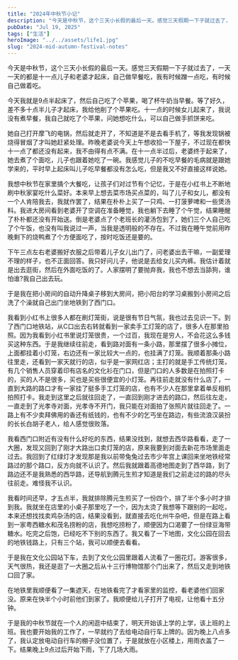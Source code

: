 ```yaml
---
title: "2024年中秋节小记"
description: "今天是中秋节，这个三天小长假的最后一天。感觉三天假期一下子就过去了，一天一天的都是十一点儿子和老婆才起床，自己 [&hellip;]"
pubDate: "Jul 19, 2025"
tags: ["生活"]
heroImage: "../../assets/life1.jpg"
slug: "2024-mid-autumn-festival-notes"
---
```


今天是中秋节，这个三天小长假的最后一天。感觉三天假期一下子就过去了，一天一天的都是十一点儿子和老婆才起床，自己做早餐吃，我有时候蹭一点吃，有时候自己做着吃。

今天我就是9点半起床了，然后自己吃了个苹果，喝了杯牛奶当早餐。等了好久，差不多十点半儿子才起床，我给他削了个苹果吃。十一点的时候女儿起来了，我说没有煮早餐，我自己就吃了个苹果，问她想吃什么，可以自己做手抓饼来吃。

她自己打开摩飞的电锅，然后就走开了，不知道是不是去看手机了，等我发现锅被烧得冒烟了才叫她赶紧处理。昨晚老婆说今天上午想收拾一下屋子，不过现在都快十一点了都还没有起来，我不由得有点不满。在十一点半过后，老婆终于起来了，她去煮了个面吃，儿子也跟着她吃了一碗。我感觉儿子的不吃早餐的毛病就是跟她学来的，平时早上起床叫儿子吃早餐都没有怎么吃，但是我又不好直接这样说她。

我想中秋节在家里搞个大餐吃，让孩子们对过节有个记忆，于是在小红书上不断地刷中秋家宴吃什么菜好。本来早上想去菜市场买点菜的，叫了儿子和女儿，都没有一个人肯陪我去，我就作罢了，结果在朴朴上买了一只鸡、一打菠萝啤和一些煲汤料。我进大房间看到老婆开了空调在准备睡觉，我也躺下去睡了个午觉，结果睡醒了朴朴都还没有开始送。倒是老婆点了个老班长的灌汤包到了，她们三个人自己吃了个午饭，也没有叫我说过一声，当我是透明般的不存在。不过我在睡午觉前用昨晚剩下的烧鸭煮了个方便面吃了，按时吃饭还是要的。

下午三点左右老婆搬好衣服之后带着儿子女儿出门了，问老婆出去干嘛，一副爱理不理的样子，也不正面回答。我只好问儿子，他说是去给女儿买内裤。我估计着就是出去逛街，然后在外面吃饭的了。人家摆明了要抛弃我，我也不想去当舔狗，谁怕谁?我自己出去玩。

于是我在把小房间的自动升降桌子移到大房间，把小阳台的学习桌搬到小房间之后洗了个澡就自己出门坐地铁到了西门口。

我看到小红书上很多人都在刷灯笼街，说是很有节日气氛，我也过去见识一下。到了西门口地铁站，从C口出去右转就看到一家卖手工灯笼的店了，很多人在那里拍照。因为我看到小红书里说灯笼很贵，一个过百，我现在是穷人，不会花这么多钱买这种东西。于是我继续往前走，看到路对面有一条小路，那里摆了很多小摊位，上面都挂着小灯笼，右边还有一家比较大一点的，也挂满了灯笼。我顺着那条小路往里走，还看到一家天就行的店，似乎是一家网红店；主打的就是手工传统灯笼，有几个销售人员穿着印有店名的文化衫在门口，但是门口的人多数是在拍照打卡的，买的人不是很多，买也是买些很便宜的小灯笼。再往前走就没有什么店了，一直到大路的路口才有一家挂了挺多手工灯笼的店，也有不少人在那里拿着单反相机拍照打卡。我走到这里之后就往回走了，一直回到刚才进去的路口，然后往左走，一直走到了光孝寺对面，光孝寺不开门，我只能在对面拍了张照片就往回走了。一路上有不少卖拜佛用的香还有纸钱的，也有不少的乞丐坐在路边，有些流浪汉装扮的长长白胡子老人，给人感觉很败落。

我看西门口附近有没有什么好吃的东西，结果没找到，就想去西华路看看，走了一大圈，发现又回到了刚才大路出口卖灯笼的店，原来我要到对面去新花市场里面走过去。我回到了红绿灯才发现那是我以前带兔兔过去市少年宫上课回来坐地铁经常路过的那个路口，反方向就不认识了。然后我就跟着高德地图走到了西华路，到了路边还不是我熟悉的西华路，还导航到腾元生煎才知道是我们之前走过的路的尽头往前走。难怪我不认识。

我看时间还早，才五点半，我就排除腾元生煎买了一份四个，排了半个多小时才排到我。我就坐在店里的小桌子那里吃了一个，因为太烫了我想等下跟别的一起吃，本来还想找找卖鸡杂汤的店，结果没看到，就直接去吃化州牛杂吧，但是在路上看到一家粤西糖水和茂名捞粉的店，我想吃捞粉了，顺便因为口渴要了一份绿豆海带糖水。吃完之后饱，已经吃不下别的东西了。我又看了一下地图，文化公园在回去的地铁钱路上，只有三个站，我可以顺便去看看。

于是我在文化公园站下车，去到了文化公园里跟着人流看了一圈花灯。游客很多，天气很热，我还是逛了一大圈之后从十三行博物馆那个门出来了，然后又走到地铁口回了家。

在地铁里我顺便看了一集遮天，在地铁看完了才看家里的监控，看老婆他们回家没。原来在快半个小时前他们到家了。我顺便给儿子打开了电视，让他看十五分钟。

于是我的中秋节就在一个人的闲逛中结束了，明天开始该上学的上学，该上班的上班。我也要开始我的工作了，一早就约了去给电动自行车上牌的。因为晚上八点多了，我认定放电动自行车的棚子没位置了，于是就放在小区楼上，用雨衣盖了一下。结果晚上9点过后开始下雨，下了几场大雨。
